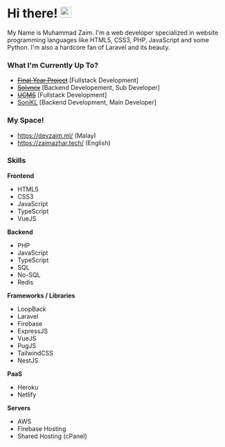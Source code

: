 # Hi there! <span><img src="https://media.giphy.com/media/hvRJCLFzcasrR4ia7z/giphy.gif" width="25px"></span>
My Name is Muhammad Zaim. I'm a web developer specialized in website programming languages like HTML5, CSS3, PHP, JavaScript and some Python. I'm also a hardcore fan of Laravel and its beauty.

### What I'm Currently Up To?
- ~~[Final Year Project](https://github.com/zaimazhar97/Golf-Scoring-System)~~ [Fullstack Development]
- ~~[Solvnex](https://www.solvnex.com/)~~ [Backend Developement, Sub Developer]
- ~~[UCMS](https://github.com/zaimazhar97/UCMS)~~ [Fullstack Development]
- [SoniKL](https://wearesonikl.com/) [Backend Development, Main Developer]

### My Space!
- https://devzaim.ml/ (Malay)
- https://zaimazhar.tech/ (English)

### Skills
**Frontend**
- HTML5
- CSS3
- JavaScript
- TypeScript
- VueJS

**Backend**
- PHP
- JavaScript
- TypeScript
- SQL
- No-SQL
- Redis

**Frameworks / Libraries**
- LoopBack
- Laravel
- Firebase
- ExpressJS
- VueJS
- PugJS
- TailwindCSS
- NestJS

**PaaS**
- Heroku
- Netlify

**Servers**
- AWS
- Firebase Hosting
- Shared Hosting (cPanel)
